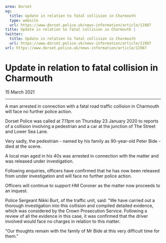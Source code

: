 ```yaml
area: Dorset
og:
  title: Update in relation to fatal collision in Charmouth
  type: website
  url: https://www.dorset.police.uk/news-information/article/11987
title: Update in relation to fatal collision in Charmouth |
twitter:
  title: Update in relation to fatal collision in Charmouth
  url: https://www.dorset.police.uk/news-information/article/11987
url: https://www.dorset.police.uk/news-information/article/11987
```

# Update in relation to fatal collision in Charmouth

15 March 2021

* * *

A man arrested in connection with a fatal road traffic collision in Charmouth will face no further police action.

Dorset Police was called at 7.11pm on Thursday 23 January 2020 to reports of a collision involving a pedestrian and a car at the junction of The Street and Lower Sea Lane.

Very sadly, the pedestrian - named by his family as 90-year-old Peter Bide - died at the scene.

A local man aged in his 40s was arrested in connection with the matter and was released under investigation.

Following enquiries, officers have confirmed that he has now been released from under investigation and will face no further police action.

Officers will continue to support HM Coroner as the matter now proceeds to an inquest.

Police Sergeant Nikki Burt, of the traffic unit, said: "We have carried out a thorough investigation into this collision and compiled detailed evidence, which was considered by the Crown Prosecution Service. Following a review of all the evidence in this case, it was confirmed that the driver involved would face no charges in relation to this matter.

"Our thoughts remain with the family of Mr Bide at this very difficult time for them."

